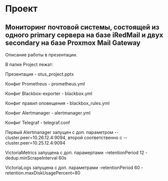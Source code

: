 # Проект 
## Мониторинг почтовой системы, состоящей из одного primary сервера на базе iRedMail и двух secondary на базе Proxmox Mail Gateway

Описание работы в презентации.

В папке Project лежат:

Презентация - otus_project.pptx

Конфиг Prometheus - prometheus.yml

Конфиг Blackbox-exporter - blackbox.yml

Конфиг правил оповещения - blackbox_rules.yml

Конфиг Alertmanager - alertmanager.yml

Конфиг Telegraf - telegraf.conf


Первый Alertmanager запущен с доп. параметром --cluster.peer=10.26.12.4:9094, второй соответственно с --cluster.peer=10.25.12.4:9094

VictoriaMetrics запущена с доп. парамертами -retentionPeriod 12 -dedup.minScrapeInterval 60s

VictoriaLogs запущена с доп. параметрами -retentionPeriod 60 -retention.maxDiskUsagePercent=80